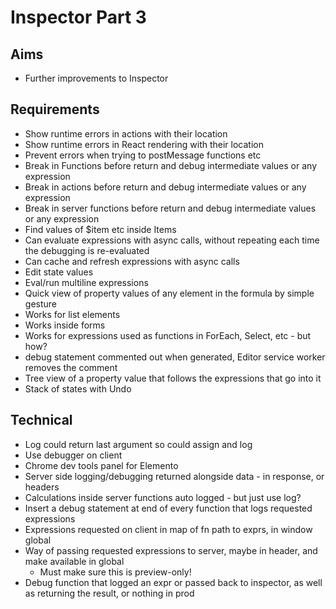 Inspector Part 3
================

Aims
----

- Further improvements to Inspector

Requirements
------------

- Show runtime errors in actions with their location
- Show runtime errors in React rendering with their location
- Prevent errors when trying to postMessage functions etc
- Break in Functions before return and debug intermediate values or any expression
- Break in actions before return and debug intermediate values or any expression
- Break in server functions before return and debug intermediate values or any expression
- Find values of $item etc inside Items
- Can evaluate expressions with async calls, without repeating each time the debugging is re-evaluated
- Can cache and refresh expressions with async calls
- Edit state values
- Eval/run multiline expressions
- Quick view of property values of any element in the formula by simple gesture
- Works for list elements
- Works inside forms
- Works for expressions used as functions in ForEach, Select, etc - but how?
- debug statement commented out when generated, Editor service worker removes the comment
- Tree view of a property value that follows the expressions that go into it
- Stack of states with Undo

Technical
---------

- Log could return last argument so could assign and log
- Use debugger on client
- Chrome dev tools panel for Elemento
- Server side logging/debugging returned alongside data - in response, or headers
- Calculations inside server functions auto logged - but just use log?
- Insert a debug statement at end of every function that logs requested expressions
- Expressions requested on client in map of fn path to exprs, in window global
- Way of passing requested expressions to server, maybe in header, and make available in global
  - Must make sure this is preview-only!
- Debug function that logged an expr or passed back to inspector, as well as returning the result, or nothing in prod
